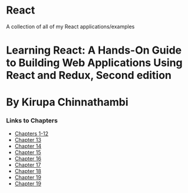 # React
A collection of all of my React applications/examples

# Learning React: A Hands-On Guide to Building Web Applications Using React and Redux, Second edition
# By Kirupa Chinnathambi 
<h3>Links to Chapters</h3>
<ul>
  <li><a href="https://github.com/justinfrey64/learning-react-chapters-1-through-12">Chapters 1-12</a></li>
  <li><a href="https://github.com/justinfrey64/learning-react-chapter-13">Chapter 13</a></li>
  <li><a href="https://github.com/justinfrey64/learning-react-chapter-14">Chapter 14</a></li>
  <li><a href="https://github.com/justinfrey64/learning-react-chapter-15">Chapter 15</a></li>
  <li><a href="https://github.com/justinfrey64/learning-react-chapter-16">Chapter 16</a></li>
  <li><a href="https://github.com/justinfrey64/learning-react-chapter-17">Chapter 17</a></li>
  <li><a href="https://github.com/justinfrey64/learning-react-chapter-18">Chapter 18</a></li>
  <li><a href="https://github.com/justinfrey64/learning-react-chapter-19">Chapter 19</a></li>
  <li><a href="https://github.com/justinfrey64/learning-react-chapter-19">Chapter 19</a></li>
</ul>
